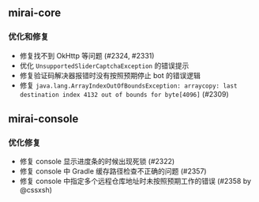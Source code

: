 ## mirai-core

### 优化和修复

- 修复找不到 OkHttp 等问题 (#2324, #2331)
- 优化 `UnsupportedSliderCaptchaException` 的错误提示 <!--(85bf607b)-->
- 修复验证码解决器报错时没有按照预期停止 bot 的错误逻辑 <!--(90f2fee2, b38687a3)-->
- 修复 `java.lang.ArrayIndexOutOfBoundsException: arraycopy: last destination index 4132 out of bounds for byte[4096]` (#2309) <!--(372c2502) -->

<!-- #2367: 重写 publishing -->

## mirai-console

### 优化修复

- 修复 console 显示进度条的时候出现死锁 (#2322) <!--(07000456, 9e7fd792, 7cbff5a8)-->
- 修复 console 中 Gradle 缓存路径检查不正确的问题 (#2357) <!--(841f6e53)-->
- 修复 console 中指定多个远程仓库地址时未按照预期工作的错误 (#2358 by @cssxsh) <!--(5618333a)-->
